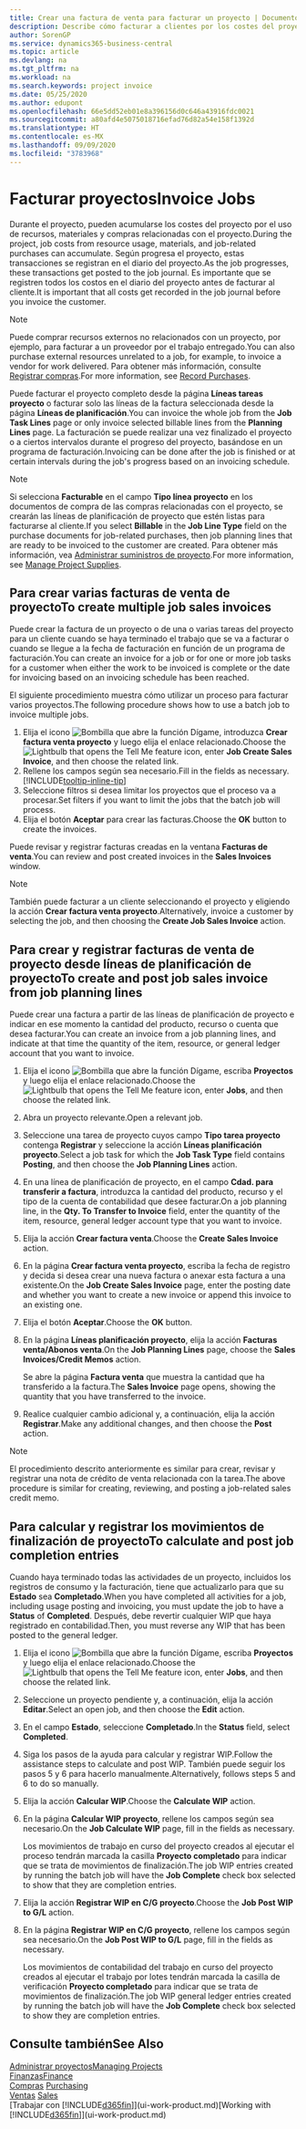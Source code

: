 ```yaml
---
title: Crear una factura de venta para facturar un proyecto | Documentos de Microsoft
description: Describe cómo facturar a clientes por los costes del proyecto a medida que progresa un proyecto.
author: SorenGP
ms.service: dynamics365-business-central
ms.topic: article
ms.devlang: na
ms.tgt_pltfrm: na
ms.workload: na
ms.search.keywords: project invoice
ms.date: 05/25/2020
ms.author: edupont
ms.openlocfilehash: 66e5dd52eb01e8a396156d0c646a43916fdc0021
ms.sourcegitcommit: a80afd4e5075018716efad76d82a54e158f1392d
ms.translationtype: HT
ms.contentlocale: es-MX
ms.lasthandoff: 09/09/2020
ms.locfileid: "3783968"
---
```

# <a name="invoice-jobs"></a><span data-ttu-id="6309d-103">Facturar proyectos</span><span class="sxs-lookup"><span data-stu-id="6309d-103">Invoice Jobs</span></span>
<span data-ttu-id="6309d-104">Durante el proyecto, pueden acumularse los costes del proyecto por el uso de recursos, materiales y compras relacionadas con el proyecto.</span><span class="sxs-lookup"><span data-stu-id="6309d-104">During the project, job costs from resource usage, materials, and job-related purchases can accumulate.</span></span> <span data-ttu-id="6309d-105">Según progresa el proyecto, estas transacciones se registran en el diario del proyecto.</span><span class="sxs-lookup"><span data-stu-id="6309d-105">As the job progresses, these transactions get posted to the job journal.</span></span> <span data-ttu-id="6309d-106">Es importante que se registren todos los costos en el diario del proyecto antes de facturar al cliente.</span><span class="sxs-lookup"><span data-stu-id="6309d-106">It is important that all costs get recorded in the job journal before you invoice the customer.</span></span>

> [!NOTE]
> <span data-ttu-id="6309d-107">Puede comprar recursos externos no relacionados con un proyecto, por ejemplo, para facturar a un proveedor por el trabajo entregado.</span><span class="sxs-lookup"><span data-stu-id="6309d-107">You can also purchase external resources unrelated to a job, for example, to invoice a vendor for work delivered.</span></span> <span data-ttu-id="6309d-108">Para obtener más información, consulte [Registrar compras](purchasing-how-record-purchases.md).</span><span class="sxs-lookup"><span data-stu-id="6309d-108">For more information, see [Record Purchases](purchasing-how-record-purchases.md).</span></span>

<span data-ttu-id="6309d-109">Puede facturar el proyecto completo desde la página **Líneas tareas proyecto** o facturar solo las líneas de la factura seleccionada desde la página **Líneas de planificación**.</span><span class="sxs-lookup"><span data-stu-id="6309d-109">You can invoice the whole job from the **Job Task Lines** page or only invoice selected billable lines from the **Planning Lines** page.</span></span> <span data-ttu-id="6309d-110">La facturación se puede realizar una vez finalizado el proyecto o a ciertos intervalos durante el progreso del proyecto, basándose en un programa de facturación.</span><span class="sxs-lookup"><span data-stu-id="6309d-110">Invoicing can be done after the job is finished or at certain intervals during the job's progress based on an invoicing schedule.</span></span>

> [!NOTE]  
> <span data-ttu-id="6309d-111">Si selecciona **Facturable** en el campo **Tipo línea proyecto** en los documentos de compra de las compras relacionadas con el proyecto, se crearán las líneas de planificación de proyecto que estén listas para facturarse al cliente.</span><span class="sxs-lookup"><span data-stu-id="6309d-111">If you select **Billable** in the **Job Line Type** field on the purchase documents for job-related purchases, then job planning lines that are ready to be invoiced to the customer are created.</span></span> <span data-ttu-id="6309d-112">Para obtener más información, vea [Administrar suministros de proyecto](projects-how-manage-project-supplies.md).</span><span class="sxs-lookup"><span data-stu-id="6309d-112">For more information, see [Manage Project Supplies](projects-how-manage-project-supplies.md).</span></span>

## <a name="to-create-multiple-job-sales-invoices"></a><span data-ttu-id="6309d-113">Para crear varias facturas de venta de proyecto</span><span class="sxs-lookup"><span data-stu-id="6309d-113">To create multiple job sales invoices</span></span>
<span data-ttu-id="6309d-114">Puede crear la factura de un proyecto o de una o varias tareas del proyecto para un cliente cuando se haya terminado el trabajo que se va a facturar o cuando se llegue a la fecha de facturación en función de un programa de facturación.</span><span class="sxs-lookup"><span data-stu-id="6309d-114">You can create an invoice for a job or for one or more job tasks for a customer when either the work to be invoiced is complete or the date for invoicing based on an invoicing schedule has been reached.</span></span>

<span data-ttu-id="6309d-115">El siguiente procedimiento muestra cómo utilizar un proceso para facturar varios proyectos.</span><span class="sxs-lookup"><span data-stu-id="6309d-115">The following procedure shows how to use a batch job to invoice multiple jobs.</span></span>  

1. <span data-ttu-id="6309d-116">Elija el icono ![Bombilla que abre la función Dígame](media/ui-search/search_small.png "Dígame qué desea hacer"), introduzca **Crear factura venta proyecto** y luego elija el enlace relacionado.</span><span class="sxs-lookup"><span data-stu-id="6309d-116">Choose the ![Lightbulb that opens the Tell Me feature](media/ui-search/search_small.png "Tell me what you want to do") icon, enter **Job Create Sales Invoice**, and then choose the related link.</span></span>  
2. <span data-ttu-id="6309d-117">Rellene los campos según sea necesario.</span><span class="sxs-lookup"><span data-stu-id="6309d-117">Fill in the fields as necessary.</span></span> [!INCLUDE[tooltip-inline-tip](includes/tooltip-inline-tip_md.md)]
3. <span data-ttu-id="6309d-118">Seleccione filtros si desea limitar los proyectos que el proceso va a procesar.</span><span class="sxs-lookup"><span data-stu-id="6309d-118">Set filters if you want to limit the jobs that the batch job will process.</span></span>
4. <span data-ttu-id="6309d-119">Elija el botón **Aceptar** para crear las facturas.</span><span class="sxs-lookup"><span data-stu-id="6309d-119">Choose the **OK** button to create the invoices.</span></span>  

<span data-ttu-id="6309d-120">Puede revisar y registrar facturas creadas en la ventana **Facturas de venta**.</span><span class="sxs-lookup"><span data-stu-id="6309d-120">You can review and post created invoices in the **Sales Invoices** window.</span></span>

> [!NOTE]
> <span data-ttu-id="6309d-121">También puede facturar a un cliente seleccionando el proyecto y eligiendo la acción **Crear factura venta proyecto**.</span><span class="sxs-lookup"><span data-stu-id="6309d-121">Alternatively, invoice a customer by selecting the job, and then choosing the **Create Job Sales Invoice** action.</span></span> 

## <a name="to-create-and-post-job-sales-invoice-from-job-planning-lines"></a><span data-ttu-id="6309d-122">Para crear y registrar facturas de venta de proyecto desde líneas de planificación de proyecto</span><span class="sxs-lookup"><span data-stu-id="6309d-122">To create and post job sales invoice from job planning lines</span></span>
<span data-ttu-id="6309d-123">Puede crear una factura a partir de las líneas de planificación de proyecto e indicar en ese momento la cantidad del producto, recurso o cuenta que desea facturar.</span><span class="sxs-lookup"><span data-stu-id="6309d-123">You can create an invoice from a job planning lines, and indicate at that time the quantity of the item, resource, or general ledger account that you want to invoice.</span></span>

1. <span data-ttu-id="6309d-124">Elija el icono ![Bombilla que abre la función Dígame](media/ui-search/search_small.png "Dígame qué desea hacer"), escriba **Proyectos** y luego elija el enlace relacionado.</span><span class="sxs-lookup"><span data-stu-id="6309d-124">Choose the ![Lightbulb that opens the Tell Me feature](media/ui-search/search_small.png "Tell me what you want to do") icon, enter **Jobs**, and then choose the related link.</span></span>
2. <span data-ttu-id="6309d-125">Abra un proyecto relevante.</span><span class="sxs-lookup"><span data-stu-id="6309d-125">Open a relevant job.</span></span>
3. <span data-ttu-id="6309d-126">Seleccione una tarea de proyecto cuyos campo **Tipo tarea proyecto** contenga **Registrar** y seleccione la acción **Líneas planificación proyecto**.</span><span class="sxs-lookup"><span data-stu-id="6309d-126">Select a job task for which the **Job Task Type** field contains **Posting**, and then choose the **Job Planning Lines** action.</span></span>  
4. <span data-ttu-id="6309d-127">En una línea de planificación de proyecto, en el campo **Cdad. para transferir a factura**, introduzca la cantidad del producto, recurso y el tipo de la cuenta de contabilidad que desee facturar.</span><span class="sxs-lookup"><span data-stu-id="6309d-127">On a job planning line, in the **Qty. To Transfer to Invoice** field, enter the quantity of the item, resource, general ledger account type that you want to invoice.</span></span>  
5. <span data-ttu-id="6309d-128">Elija la acción **Crear factura venta**.</span><span class="sxs-lookup"><span data-stu-id="6309d-128">Choose the **Create Sales Invoice** action.</span></span>
6. <span data-ttu-id="6309d-129">En la página **Crear factura venta proyecto**, escriba la fecha de registro y decida si desea crear una nueva factura o anexar esta factura a una existente.</span><span class="sxs-lookup"><span data-stu-id="6309d-129">On the **Job Create Sales Invoice** page, enter the posting date and whether you want to create a new invoice or append this invoice to an existing one.</span></span>
7. <span data-ttu-id="6309d-130">Elija el botón **Aceptar**.</span><span class="sxs-lookup"><span data-stu-id="6309d-130">Choose the **OK** button.</span></span>  
8. <span data-ttu-id="6309d-131">En la página **Líneas planificación proyecto**, elija la acción **Facturas venta/Abonos venta**.</span><span class="sxs-lookup"><span data-stu-id="6309d-131">On the **Job Planning Lines** page, choose the **Sales Invoices/Credit Memos** action.</span></span>

    <span data-ttu-id="6309d-132">Se abre la página **Factura venta** que muestra la cantidad que ha transferido a la factura.</span><span class="sxs-lookup"><span data-stu-id="6309d-132">The **Sales Invoice** page opens, showing the quantity that you have transferred to the invoice.</span></span>
9. <span data-ttu-id="6309d-133">Realice cualquier cambio adicional y, a continuación, elija la acción **Registrar**.</span><span class="sxs-lookup"><span data-stu-id="6309d-133">Make any additional changes, and then choose the **Post** action.</span></span>

> [!NOTE]  
>   <span data-ttu-id="6309d-134">El procedimiento descrito anteriormente es similar para crear, revisar y registrar una nota de crédito de venta relacionada con la tarea.</span><span class="sxs-lookup"><span data-stu-id="6309d-134">The above procedure is similar for creating, reviewing, and posting a job-related sales credit memo.</span></span>

## <a name="to-calculate-and-post-job-completion-entries"></a><span data-ttu-id="6309d-135">Para calcular y registrar los movimientos de finalización de proyecto</span><span class="sxs-lookup"><span data-stu-id="6309d-135">To calculate and post job completion entries</span></span>
<span data-ttu-id="6309d-136">Cuando haya terminado todas las actividades de un proyecto, incluidos los registros de consumo y la facturación, tiene que actualizarlo para que su **Estado** sea **Completado**.</span><span class="sxs-lookup"><span data-stu-id="6309d-136">When you have completed all activities for a job, including usage posting and invoicing, you must update the job to have a **Status** of **Completed**.</span></span> <span data-ttu-id="6309d-137">Después, debe revertir cualquier WIP que haya registrado en contabilidad.</span><span class="sxs-lookup"><span data-stu-id="6309d-137">Then, you must reverse any WIP that has been posted to the general ledger.</span></span>

1. <span data-ttu-id="6309d-138">Elija el icono ![Bombilla que abre la función Dígame](media/ui-search/search_small.png "Dígame qué desea hacer"), escriba **Proyectos** y luego elija el enlace relacionado.</span><span class="sxs-lookup"><span data-stu-id="6309d-138">Choose the ![Lightbulb that opens the Tell Me feature](media/ui-search/search_small.png "Tell me what you want to do") icon, enter **Jobs**, and then choose the related link.</span></span>  
2. <span data-ttu-id="6309d-139">Seleccione un proyecto pendiente y, a continuación, elija la acción **Editar**.</span><span class="sxs-lookup"><span data-stu-id="6309d-139">Select an open job, and then choose the **Edit** action.</span></span>
3. <span data-ttu-id="6309d-140">En el campo **Estado**, seleccione **Completado**.</span><span class="sxs-lookup"><span data-stu-id="6309d-140">In the **Status** field, select **Completed**.</span></span>
4. <span data-ttu-id="6309d-141">Siga los pasos de la ayuda para calcular y registrar WIP.</span><span class="sxs-lookup"><span data-stu-id="6309d-141">Follow the assistance steps to calculate and post WIP.</span></span> <span data-ttu-id="6309d-142">También puede seguir los pasos 5 y 6 para hacerlo manualmente.</span><span class="sxs-lookup"><span data-stu-id="6309d-142">Alternatively, follows steps 5 and 6 to do so manually.</span></span>  
5. <span data-ttu-id="6309d-143">Elija la acción **Calcular WIP**.</span><span class="sxs-lookup"><span data-stu-id="6309d-143">Choose the **Calculate WIP** action.</span></span>
6. <span data-ttu-id="6309d-144">En la página **Calcular WIP proyecto**, rellene los campos según sea necesario.</span><span class="sxs-lookup"><span data-stu-id="6309d-144">On the **Job Calculate WIP** page, fill in the fields as necessary.</span></span>  

     <span data-ttu-id="6309d-145">Los movimientos de trabajo en curso del proyecto creados al ejecutar el proceso tendrán marcada la casilla **Proyecto completado** para indicar que se trata de movimientos de finalización.</span><span class="sxs-lookup"><span data-stu-id="6309d-145">The job WIP entries created by running the batch job will have the **Job Complete** check box selected to show that they are completion entries.</span></span>  
7. <span data-ttu-id="6309d-146">Elija la acción **Registrar WIP en C/G proyecto**.</span><span class="sxs-lookup"><span data-stu-id="6309d-146">Choose the **Job Post WIP to G/L** action.</span></span>
8. <span data-ttu-id="6309d-147">En la página **Registrar WIP en C/G proyecto**, rellene los campos según sea necesario.</span><span class="sxs-lookup"><span data-stu-id="6309d-147">On the **Job Post WIP to G/L** page, fill in the fields as necessary.</span></span>  

     <span data-ttu-id="6309d-148">Los movimientos de contabilidad del trabajo en curso del proyecto creados al ejecutar el trabajo por lotes tendrán marcada la casilla de verificación **Proyecto completado** para indicar que se trata de movimientos de finalización.</span><span class="sxs-lookup"><span data-stu-id="6309d-148">The job WIP general ledger entries created by running the batch job will have the **Job Complete** check box selected to show they are completion entries.</span></span>

## <a name="see-also"></a><span data-ttu-id="6309d-149">Consulte también</span><span class="sxs-lookup"><span data-stu-id="6309d-149">See Also</span></span>
[<span data-ttu-id="6309d-150">Administrar proyectos</span><span class="sxs-lookup"><span data-stu-id="6309d-150">Managing Projects</span></span>](projects-manage-projects.md)  
[<span data-ttu-id="6309d-151">Finanzas</span><span class="sxs-lookup"><span data-stu-id="6309d-151">Finance</span></span>](finance.md)  
<span data-ttu-id="6309d-152">[Compras](purchasing-manage-purchasing.md)       </span><span class="sxs-lookup"><span data-stu-id="6309d-152">[Purchasing](purchasing-manage-purchasing.md)       </span></span>  
<span data-ttu-id="6309d-153">[Ventas](sales-manage-sales.md)    </span><span class="sxs-lookup"><span data-stu-id="6309d-153">[Sales](sales-manage-sales.md)    </span></span>  
<span data-ttu-id="6309d-154">[Trabajar con [!INCLUDE[d365fin](includes/d365fin_md.md)]](ui-work-product.md)</span><span class="sxs-lookup"><span data-stu-id="6309d-154">[Working with [!INCLUDE[d365fin](includes/d365fin_md.md)]](ui-work-product.md)</span></span>  

